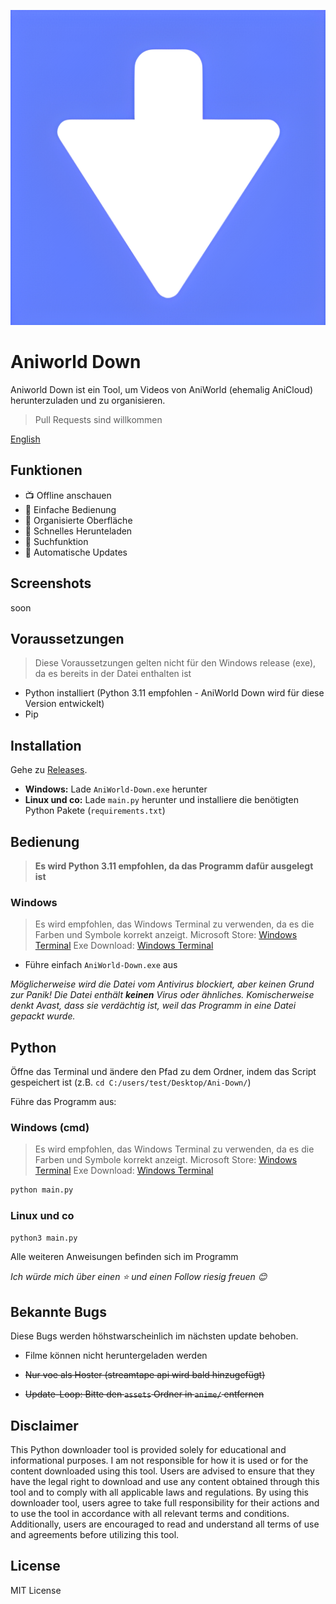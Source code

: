 ![Icon](https://github.com/Someone266/aniworld-downloader/raw/main/.github/project/icon.png)

# Aniworld Down

Aniworld Down ist ein Tool, um Videos von AniWorld (ehemalig AniCloud) herunterzuladen und zu organisieren.

> Pull Requests sind willkommen

[English](en_README.md)

## Funktionen

- 📺 Offline anschauen
- 🎈 Einfache Bedienung
- 📂 Organisierte Oberfläche
- 💨 Schnelles Herunteladen
- 🔎 Suchfunktion
- 🔄 Automatische Updates

## Screenshots

soon

## Voraussetzungen

> Diese Voraussetzungen gelten nicht für den Windows release (exe), da es bereits in der Datei enthalten ist

- Python installiert (Python 3.11 empfohlen - AniWorld Down wird für diese Version entwickelt)
- Pip

## Installation

Gehe zu [Releases](https://github.com/Someone266/aniworld-downloader/releases/latest).

- **Windows:** Lade `AniWorld-Down.exe` herunter
- **Linux und co:** Lade `main.py` herunter und installiere die benötigten Python Pakete (`requirements.txt`)

## Bedienung

> **Es wird Python 3.11 empfohlen, da das Programm dafür ausgelegt ist**

### Windows

> Es wird empfohlen, das Windows Terminal zu verwenden, da es die Farben und Symbole korrekt anzeigt.
> Microsoft Store: [Windows Terminal](https://apps.microsoft.com/detail/9n0dx20hk701?hl=de-de&gl=DE)
> Exe Download: [Windows Terminal](https://github.com/microsoft/terminal/releases/latest)

- Führe einfach `AniWorld-Down.exe` aus

_Möglicherweise wird die Datei vom Antivirus blockiert, aber keinen Grund zur Panik! Die Datei enthält **keinen** Virus oder ähnliches. Komischerweise denkt Avast, dass sie verdächtig ist, weil das Programm in eine Datei gepackt wurde._

## Python

Öffne das Terminal und ändere den Pfad zu dem Ordner, indem das Script gespeichert ist (z.B. `cd C:/users/test/Desktop/Ani-Down/`)

Führe das Programm aus:

### Windows (cmd)

> Es wird empfohlen, das Windows Terminal zu verwenden, da es die Farben und Symbole korrekt anzeigt.
> Microsoft Store: [Windows Terminal](https://apps.microsoft.com/detail/9n0dx20hk701?hl=de-de&gl=DE)
> Exe Download: [Windows Terminal](https://github.com/microsoft/terminal/releases/latest)

```cmd
python main.py
```

### Linux und co

```bash
python3 main.py
```

Alle weiteren Anweisungen befinden sich im Programm

_Ich würde mich über einen ⭐️ und einen Follow riesig freuen 😊_

## Bekannte Bugs

Diese Bugs werden höhstwarscheinlich im nächsten update behoben.

- Filme können nicht heruntergeladen werden
<!-- - Folgen werden im falschen Ordner heruntergeladen -->
<!-- - Programmabstürze (z.B. aufgrund von captchas) -->
- ~~Nur voe als Hoster (streamtape api wird bald hinzugefügt)~~
<!-- - Lokale Seite wird nicht richtig angezeigt -->
- ~~Update-Loop: Bitte den `assets` Ordner in `anime/` entfernen~~

## Disclaimer

This Python downloader tool is provided solely for educational and informational purposes. I am not responsible for how it is used or for the content downloaded using this tool. Users are advised to ensure that they have the legal right to download and use any content obtained through this tool and to comply with all applicable laws and regulations. By using this downloader tool, users agree to take full responsibility for their actions and to use the tool in accordance with all relevant terms and conditions. Additionally, users are encouraged to read and understand all terms of use and agreements before utilizing this tool.

## License

MIT License
